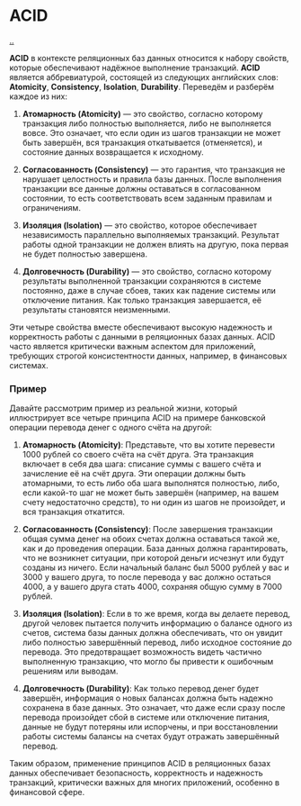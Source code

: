 # ACID

[..](./README.md)

**ACID** в контексте реляционных баз данных относится к набору свойств, которые обеспечивают надёжное выполнение транзакций. **ACID** является аббревиатурой, состоящей из следующих английских слов: **Atomicity**, **Consistency**, **Isolation**, **Durability**. Переведём и разберём каждое из них:

1. **Атомарность (Atomicity)** — это свойство, согласно которому транзакция либо полностью выполняется, либо не выполняется вовсе. Это означает, что если один из шагов транзакции не может быть завершён, вся транзакция откатывается (отменяется), и состояние данных возвращается к исходному.

2. **Согласованность (Consistency)** — это гарантия, что транзакция не нарушает целостность и правила базы данных. После выполнения транзакции все данные должны оставаться в согласованном состоянии, то есть соответствовать всем заданным правилам и ограничениям.

3. **Изоляция (Isolation)** — это свойство, которое обеспечивает независимость параллельно выполняемых транзакций. Результат работы одной транзакции не должен влиять на другую, пока первая не будет полностью завершена.

4. **Долговечность (Durability)** — это свойство, согласно которому результаты выполненной транзакции сохраняются в системе постоянно, даже в случае сбоев, таких как падение системы или отключение питания. Как только транзакция завершается, её результаты становятся неизменными.

Эти четыре свойства вместе обеспечивают высокую надежность и корректность работы с данными в реляционных базах данных. ACID часто является критически важным аспектом для приложений, требующих строгой консистентности данных, например, в финансовых системах.

### Пример

Давайте рассмотрим пример из реальной жизни, который иллюстрирует все четыре принципа ACID на примере банковской операции перевода денег с одного счёта на другой:

1. **Атомарность (Atomicity)**:
   Представьте, что вы хотите перевести 1000 рублей со своего счёта на счёт друга. Эта транзакция включает в себя два шага: списание суммы с вашего счёта и зачисление её на счёт друга. Эти операции должны быть атомарными, то есть либо оба шага выполнятся полностью, либо, если какой-то шаг не может быть завершён (например, на вашем счету недостаточно средств), то ни один из шагов не произойдет, и вся транзакция откатится.

2. **Согласованность (Consistency)**:
   После завершения транзакции общая сумма денег на обоих счетах должна оставаться такой же, как и до проведения операции. База данных должна гарантировать, что не возникнет ситуации, при которой деньги исчезнут или будут созданы из ничего. Если начальный баланс был 5000 рублей у вас и 3000 у вашего друга, то после перевода у вас должно остаться 4000, а у вашего друга стать 4000, сохраняя общую сумму в 7000 рублей.

3. **Изоляция (Isolation)**:
   Если в то же время, когда вы делаете перевод, другой человек пытается получить информацию о балансе одного из счетов, система базы данных должна обеспечивать, что он увидит либо полностью завершённый перевод, либо исходное состояние до перевода. Это предотвращает возможность видеть частично выполненную транзакцию, что могло бы привести к ошибочным решениям или выводам.

4. **Долговечность (Durability)**:
   Как только перевод денег будет завершён, информация о новых балансах должна быть надежно сохранена в базе данных. Это означает, что даже если сразу после перевода произойдет сбой в системе или отключение питания, данные не будут потеряны или испорчены, и при восстановлении работы системы балансы на счетах будут отражать завершённый перевод.

Таким образом, применение принципов ACID в реляционных базах данных обеспечивает безопасность, корректность и надежность транзакций, критически важных для многих приложений, особенно в финансовой сфере.
